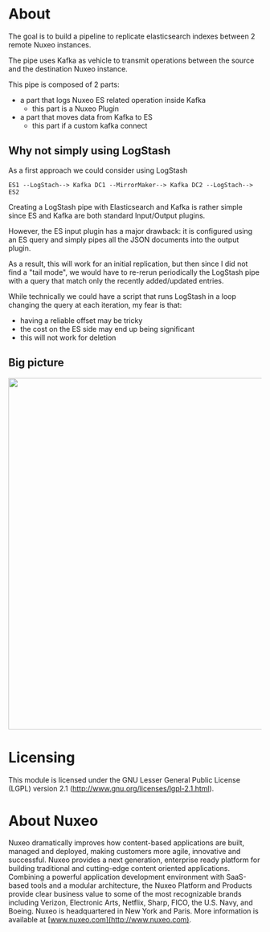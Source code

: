 # About 

The goal is to build a pipeline to replicate elasticsearch indexes between 2 remote Nuxeo instances.

The pipe uses Kafka as vehicle to transmit operations between the source and the destination Nuxeo instance.

This pipe is composed of 2 parts:

 - a part that logs Nuxeo ES related operation inside Kafka
 	- this part is a Nuxeo Plugin
 - a part that moves data from Kafka to ES
 	- this part if a custom kafka connect 

## Why not simply using LogStash

As a first approach we could consider using LogStash

    ES1 --LogStach--> Kafka DC1 --MirrorMaker--> Kafka DC2 --LogStach--> ES2

Creating a LogStash pipe with Elasticsearch and Kafka is rather simple since ES and Kafka are both standard Input/Output plugins.

However, the ES input plugin has a major drawback: it is configured using an ES query and simply pipes all the JSON documents into the output plugin.

As a result, this will work for an initial replication, but then since I did not find a "tail mode", we would have to re-rerun periodically the LogStash pipe with a query that match only the recently added/updated entries.

While technically we could have a script that runs LogStash in a loop changing the query at each iteration, my fear is that:

 - having a reliable offset may be tricky
 - the cost on the ES side may end up being significant
 - this will not work for deletion

## Big picture

<img src="https://www.lucidchart.com/publicSegments/view/2649d206-b4c6-427d-873a-3c29a6f23624/image.png" width="700px"></img>

# Licensing
 
This module is licensed under the GNU Lesser General Public License (LGPL) version 2.1 (http://www.gnu.org/licenses/lgpl-2.1.html).
 
# About Nuxeo
 
Nuxeo dramatically improves how content-based applications are built, managed and deployed, making customers more agile, innovative and successful. Nuxeo provides a next generation, enterprise ready platform for building traditional and cutting-edge content oriented applications. Combining a powerful application development environment with
SaaS-based tools and a modular architecture, the Nuxeo Platform and Products provide clear business value to some of the most recognizable brands including Verizon, Electronic Arts, Netflix, Sharp, FICO, the U.S. Navy, and Boeing. Nuxeo is headquartered in New York and Paris.
More information is available at [www.nuxeo.com](http://www.nuxeo.com).
